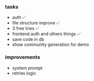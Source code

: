 ### tasks
- auth                                 ✅
- file structure improve               ✅
- 3 free tries                         ✅
- frontend auth and others things      ✅
- save code in db
- show community generation for demo

### improvements
- system prompt
- retries logic